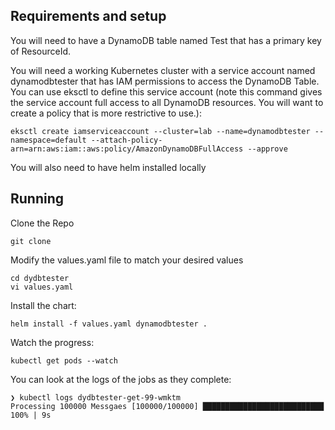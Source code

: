 ## Requirements and setup
You will need to have a DynamoDB table named Test that has a primary key of ResourceId.

You will need a working Kubernetes cluster with a service account named dynamodbtester that has IAM permissions to access the DynamoDB Table. You can use eksctl to define this service account (note this command gives the service account full access to all DynamoDB resources. You will want to create a policy that is more restrictive to use.):

```
eksctl create iamserviceaccount --cluster=lab --name=dynamodbtester --namespace=default --attach-policy-arn=arn:aws:iam::aws:policy/AmazonDynamoDBFullAccess --approve
```
You will also need to have helm installed locally

## Running
Clone the Repo
```
git clone 
```
Modify the values.yaml file to match your desired values
```
cd dydbtester
vi values.yaml
```
Install the chart:
```
helm install -f values.yaml dynamodbtester . 
```
Watch the progress:
```
kubectl get pods --watch
```
You can look at the logs of the jobs as they complete:
```
❯ kubectl logs dydbtester-get-99-wmktm        
Processing 100000 Messgaes [100000/100000] ███████████████████████████ 100% | 9s

```

